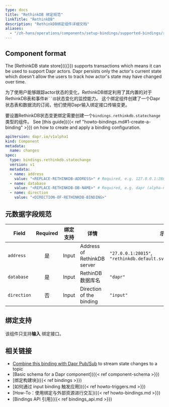 ```yaml
---
type: docs
title: "RethinkDB 绑定规范"
linkTitle: "RethinkDB"
description: "RethinkDB绑定组件详细文档"
aliases:
  - "/zh-hans/operations/components/setup-bindings/supported-bindings/rethinkdb/"
---
```


## Component format

The [RethinkDB state store]({{<ref setup-rethinkdb.md>}}) supports transactions which means it can be used to support Dapr actors. Dapr persists only the actor's current state which doesn't allow the users to track how actor's state may have changed over time.

为了使用户能够跟踪actor状态的变化，RethinkDB绑定利用了其内置的对于RethinkDB表和事件`新``旧`状态变化的监控能力。 这个绑定组件创建了一个Dapr状态表和数据流的订阅，他们使用Dapr输入绑定接口传输变更。

要设置RethinkDB状态变更绑定需要创建一个`bindings.rethinkdb.statechange`类型的组件。 See [this guide]({{< ref "howto-bindings.md#1-create-a-binding" >}}) on how to create and apply a binding configuration.

```yaml
apiVersion: dapr.io/v1alpha1
kind: Component
metadata:
  name: changes
spec:
  type: bindings.rethinkdb.statechange
  version: v1
  metadata:
  - name: address
    value: "<REPLACE-RETHINKDB-ADDRESS>" # Required, e.g. 127.0.0.1:28015 or rethinkdb.default.svc.cluster.local:28015).
  - name: database
    value: "<REPLACE-RETHINKDB-DB-NAME>" # Required, e.g. dapr (alpha-numerics only)
  - name: direction 
    value: "<DIRECTION-OF-RETHINKDB-BINDING>"
```

## 元数据字段规范

| Field       | Required | 绑定支持  | 详情                          | 示例                                                                |
| ----------- |:--------:| ----- | --------------------------- | ----------------------------------------------------------------- |
| `address`   |    是     | Input | Address of RethinkDB server | `"27.0.0.1:28015"`, `"rethinkdb.default.svc.cluster.local:28015"` |
| `database`  |    是     | Input | RethinDB数据库名                | `"dapr"`                                                          |
| `direction` |    否     | Input | Direction of the binding    | `"input"`                                                         |

## 绑定支持

该组件只支持**输入** 绑定接口。

## 相关链接

- [Combine this binding with Dapr Pub/Sub](https://github.com/mchmarny/dapr-state-store-change-handler) to stream state changes to a topic
- [Basic schema for a Dapr component]({{< ref component-schema >}})
- [绑定构建块]({{< ref bindings >}})
- [如何通过 input binding 触发应用]({{< ref howto-triggers.md >}})
- [How-To：使用绑定与外部资源进行交互]({{< ref howto-bindings.md >}})
- [Bindings API 引用]({{< ref bindings_api.md >}})
